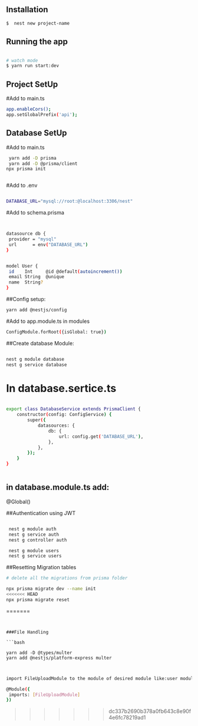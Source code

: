 

## Installation

```bash
$  nest new project-name
```

## Running the app

```bash

# watch mode
$ yarn run start:dev

```

## Project SetUp

#Add to main.ts
```bash
app.enableCors();
app.setGlobalPrefix('api');

```

## Database SetUp

#Add to main.ts
```bash
 yarn add -D prisma
 yarn add -D @prisma/client
npx prisma init



```

#Add to .env
 ```bash

 DATABASE_URL="mysql://root:@localhost:3306/nest"

 ```


#Add to schema.prisma
 ```bash


datasource db {
  provider = "mysql"
  url      = env("DATABASE_URL")
}


model User {
  id    Int     @id @default(autoincrement())
  email String  @unique
  name  String?
}
 ```



##Config setup:

```bash
yarn add @nestjs/config
```
#Add to app.module.ts in modules
```bash
ConfigModule.forRoot({isGlobal: true})
```

##Create database Module:

```bash

nest g module database
nest g service database

```

# In database.sertice.ts
```bash

export class DatabaseService extends PrismaClient {
    constructor(config: ConfigService) {
        super({
            datasources: {
                db: {
                    url: config.get('DATABASE_URL'),
                },
            },
        });
    }
}



```

## in database.module.ts add:
@Global() 





##Authentication using JWT

```bash

 nest g module auth
 nest g service auth
 nest g controller auth

 nest g module users
 nest g service users
 ```

##Resetting Migration tables

```bash
# delete all the migrations from prisma folder

npx prisma migrate dev --name init
<<<<<<< HEAD
npx prisma migrate reset

 ```
=======


 ```


###File Handling

```bash

yarn add -D @types/multer
yarn add @nestjs/platform-express multer


 ```

 ```bash

import FileUploadModule to the module of desired module like:user module.

@Module({
  imports: [FileUploadModule]
})

 ```


>>>>>>> dc337b2690b378a0fb643c8e90f4e6fc78219ad1
